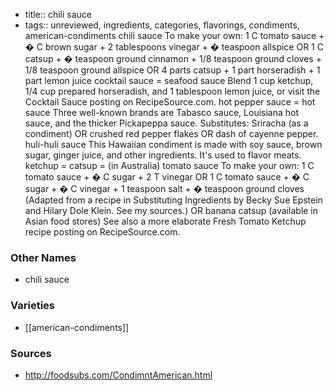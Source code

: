 - title:: chili sauce
- tags:: unreviewed, ingredients, categories, flavorings, condiments, american-condiments
chili sauce To make your own: 1 C tomato sauce + � C brown sugar + 2 tablespoons vinegar + � teaspoon allspice OR 1 C catsup + � teaspoon ground cinnamon + 1/8 teaspoon ground cloves + 1/8 teaspoon ground allspice OR 4 parts catsup + 1 part horseradish + 1 part lemon juice cocktail sauce = seafood sauce Blend 1 cup ketchup, 1/4 cup prepared horseradish, and 1 tablespoon lemon juice, or visit the Cocktail Sauce posting on RecipeSource.com. hot pepper sauce = hot sauce Three well-known brands are Tabasco sauce, Louisiana hot sauce, and the thicker Pickapeppa sauce. Substitutes: Sriracha (as a condiment) OR crushed red pepper flakes OR dash of cayenne pepper. huli-huli sauce This Hawaiian condiment is made with soy sauce, brown sugar, ginger juice, and other ingredients. It's used to flavor meats. ketchup = catsup = (in Australia) tomato sauce To make your own: 1 C tomato sauce + � C sugar + 2 T vinegar OR 1 C tomato sauce + � C sugar + � C vinegar + 1 teaspoon salt + � teaspoon ground cloves (Adapted from a recipe in Substituting Ingredients by Becky Sue Epstein and Hilary Dole Klein. See my sources.) OR banana catsup (available in Asian food stores) See also a more elaborate Fresh Tomato Ketchup recipe posting on RecipeSource.com.

### Other Names

* chili sauce

### Varieties

* [[american-condiments]]

### Sources
* http://foodsubs.com/CondimntAmerican.html
